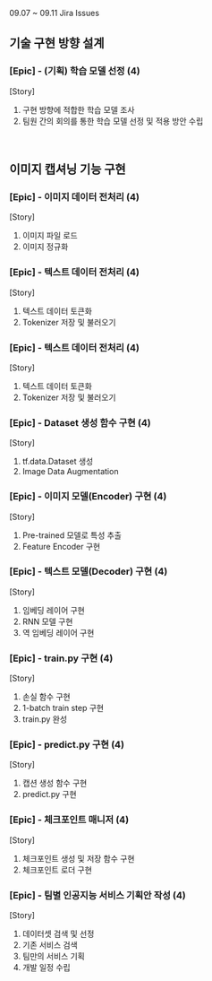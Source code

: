 09.07 ~ 09.11 Jira Issues

## 기술 구현 방향 설계

### [Epic] - (기획) 학습 모델 선정 (4)

[Story]  
1. 구현 방향에 적합한 학습 모델 조사 
2. 팀원 간의 회의를 통한 학습 모델 선정 및 적용 방안 수립  
<br>

## 이미지 캡셔닝 기능 구현

### [Epic] - 이미지 데이터 전처리 (4)

[Story]  
1. 이미지 파일 로드  
2. 이미지 정규화

### [Epic] - 텍스트 데이터 전처리 (4)

[Story]  
1. 텍스트 데이터 토큰화  
2. Tokenizer 저장 및 불러오기  

### [Epic] - 텍스트 데이터 전처리 (4)

[Story]  
1. 텍스트 데이터 토큰화  
2. Tokenizer 저장 및 불러오기

### [Epic] - Dataset 생성 함수 구현 (4)

[Story]  
1. tf.data.Dataset 생성 
2. Image Data Augmentation

### [Epic] - 이미지 모델(Encoder) 구현 (4)

[Story]  
1. Pre-trained 모델로 특성 추출
2. Feature Encoder 구현

### [Epic] - 텍스트 모델(Decoder) 구현 (4)

[Story]  
1. 임베딩 레이어 구현  
2. RNN 모델 구현
3. 역 임베딩 레이어 구현

### [Epic] - train.py 구현 (4)

[Story]  
1. 손실 함수 구현 
2. 1-batch train step 구현
3. train.py 완성

### [Epic] - predict.py 구현 (4)

[Story]  
1. 캡션 생성 함수 구현 
2. predict.py 구현

### [Epic] - 체크포인트 매니저 (4)

[Story]  
1. 체크포인트 생성 및 저장 함수 구현  
2. 체크포인트 로더 구현

### [Epic] - 팀별 인공지능 서비스 기획안 작성 (4)

[Story]  
1. 데이터셋 검색 및 선정  
2. 기존 서비스 검색
3. 팀만의 서비스 기획
4. 개발 일정 수립

